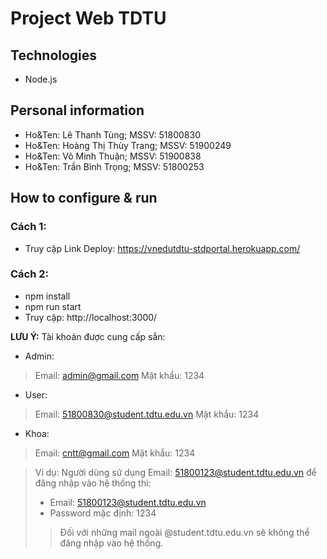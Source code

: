 # Project Web TDTU

## Technologies

-   Node.js

## Personal information

-   Ho&Ten: Lê Thanh Tùng; MSSV: 51800830
-   Ho&Ten: Hoàng Thị Thùy Trang; MSSV: 51900249
-   Ho&Ten: Võ Minh Thuận; MSSV: 51900838
-   Ho&Ten: Trần Bình Trọng; MSSV: 51800253

## How to configure & run

###	Cách 1:

-	Truy cập Link Deploy: https://vnedutdtu-stdportal.herokuapp.com/

###	Cách 2:

-	npm install
-	npm run start
-	Truy cập: http://localhost:3000/

**LƯU Ý:** Tài khoản được cung cấp sẳn:

- Admin:
> Email: admin@gmail.com
> Mật khẩu: 1234

- User:
> Email: 51800830@student.tdtu.edu.vn
> Mật khẩu: 1234

- Khoa:
> Email: cntt@gmail.com
> Mật khẩu: 1234

> Ví dụ:
> Người dùng sử dụng Email: 51800123@student.tdtu.edu.vn để đăng nhập vào hệ thống thì:
> -	Email: 51800123@student.tdtu.edu.vn
> -	Password mặc định: 1234 
> > Đối với những mail ngoài @student.tdtu.edu.vn sẽ không thể đăng nhập vào hệ thống.
